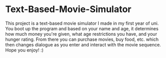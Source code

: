 # Text-Based-Movie-Simulator
This project is a text-based movie simulator I made in my first year of uni. You boot up the program and based on your name and age,  it determines how much money you're given, what age restrictions you have, and your hunger rating. From there you can purchase movies, buy food, etc. which then changes dialogue as you enter and interact with the movie sequence. Hope you enjoy! :) 
